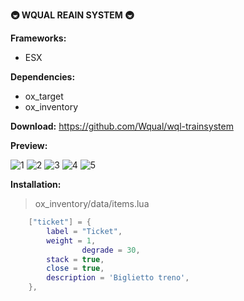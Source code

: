 **🚇 WQUAL REAIN SYSTEM 🚇**

**Frameworks:**

- ESX

**Dependencies:**

- ox_target
- ox_inventory

**Download:** https://github.com/Wqual/wql-trainsystem

**Preview:**

![1](https://github.com/Wqual/wql-trainsystem/assets/130603719/e6826e7c-30b2-4929-bbc9-f2efbf2fccab)
![2](https://github.com/Wqual/wql-trainsystem/assets/130603719/227f5fab-b9c0-4596-a4b3-6bf582c869c1)
![3](https://github.com/Wqual/wql-trainsystem/assets/130603719/af55a42a-3dd8-4d9b-ba2d-f5cd8cfc3d37)
![4](https://github.com/Wqual/wql-trainsystem/assets/130603719/d6adcb08-44c1-46d2-a769-e8c0bfb0456a)
![5](https://github.com/Wqual/wql-trainsystem/assets/130603719/028ba29b-2bf0-44e2-9b35-25705fc9ecd6)

**Installation:**

> ox_inventory/data/items.lua
```lua
	["ticket"] = {
		label = "Ticket",
		weight = 1,
                degrade = 30,
		stack = true,
		close = true,
		description = 'Biglietto treno',
	},
```
